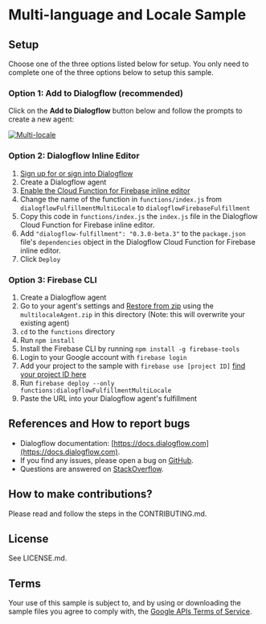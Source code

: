 # Multi-language and Locale Sample

## Setup
Choose one of the three options listed below for setup.  You only need to complete one of the three options below to setup this sample.

### Option 1: Add to Dialogflow (recommended)
Click on the **Add to Dialogflow** button below and follow the prompts to create a new agent:

[![Multi-locale](https://storage.googleapis.com/dialogflow-oneclick/deploy.svg "Multi-locale")](https://console.dialogflow.com/api-client/oneclick?templateUrl=https%3A%2F%2Fstorage.googleapis.com%2Fdialogflow-oneclick%2Fmultilocale-agent.zip&agentName=MultilocaleSample)

### Option 2: Dialogflow Inline Editor
1. [Sign up for or sign into Dialogflow](https://console.dialogflow.com/api-client/#/login)
1. Create a Dialogflow agent
1. [Enable the Cloud Function for Firebase inline editor](https://dialogflow.com/docs/fulfillment#cloud_functions_for_firebase)
1. Change the name of the function in `functions/index.js` from `dialogflowFulfillmentMultiLocale` to `dialogflowFirebaseFulfillment`
1. Copy this code in `functions/index.js` the `index.js` file in the Dialogflow Cloud Function for Firebase inline editor.
1. Add `"dialogflow-fulfillment": "0.3.0-beta.3"` to the `package.json` file's `dependencies` object in the Dialogflow Cloud Function for Firebase inline editor.
1. Click `Deploy`

### Option 3: Firebase CLI
1. Create a Dialogflow agent
1. Go to your agent's settings and [Restore from zip](https://dialogflow.com/docs/agents#export_and_import) using the `multilocaleAgent.zip` in this directory (Note: this will overwrite your existing agent)
1. `cd` to the `functions` directory
1. Run `npm install`
1. Install the Firebase CLI by running `npm install -g firebase-tools`
1. Login to your Google account with `firebase login`
1. Add your project to the sample with `firebase use [project ID]` [find your project ID here](https://dialogflow.com/docs/agents#settings)
1. Run `firebase deploy --only functions:dialogflowFulfillmentMultiLocale`
1. Paste the URL into your Dialogflow agent's fulfillment

## References and How to report bugs
* Dialogflow documentation: [https://docs.dialogflow.com](https://docs.dialogflow.com).
* If you find any issues, please open a bug on [GitHub](https://github.com/dialogflow/dialogflow-fulfillment-nodejs/issues).
* Questions are answered on [StackOverflow](https://stackoverflow.com/questions/tagged/dialogflow).

## How to make contributions?
Please read and follow the steps in the CONTRIBUTING.md.

## License
See LICENSE.md.

## Terms
Your use of this sample is subject to, and by using or downloading the sample files you agree to comply with, the [Google APIs Terms of Service](https://developers.google.com/terms/).
